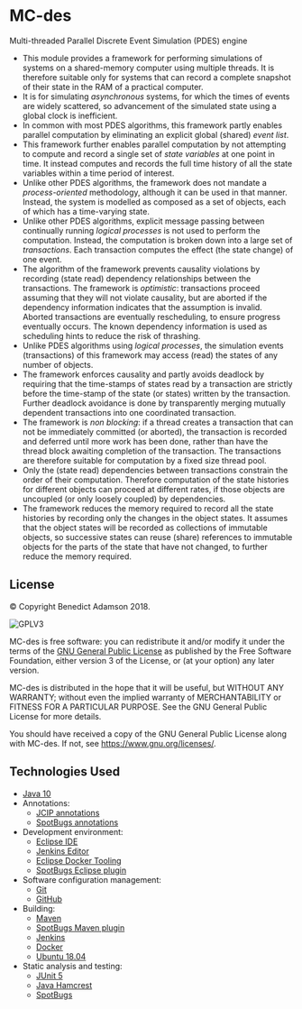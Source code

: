 # MC-des
Multi-threaded Parallel Discrete Event Simulation (PDES) engine

* This module provides a framework for performing simulations of systems on
a shared-memory computer using multiple threads. It is therefore suitable
only for systems that can record a complete snapshot of their state in the
RAM of a practical computer.
* It is for simulating _asynchronous_ systems, for which the times
of events are widely scattered, so advancement of the simulated state using a
global clock is inefficient.
* In common with most PDES algorithms, this framework partly enables
parallel computation by eliminating an explicit global (shared) _event
list_.
* This framework further enables parallel computation by not attempting to
compute and record a single set of _state variables_ at one point in
time. It instead computes and records the full time history of all the state
variables within a time period of interest.
* Unlike other PDES algorithms, the framework does not mandate a
_process-oriented_ methodology, although it can be used in that manner.
Instead, the system is modelled as composed as a set of objects, each of
which has a time-varying state.
* Unlike other PDES algorithms, explicit message passing between
continually running _logical processes_ is not used to perform the
computation. Instead, the computation is broken down into a large set of
_transactions_. Each transaction computes the effect (the state
change) of one event.
* The algorithm of the framework prevents causality violations by recording
(state read) dependency relationships between the transactions. The framework
is _optimistic_: transactions proceed assuming that they will not
violate causality, but are aborted if the dependency information indicates
that the assumption is invalid. Aborted transactions are eventually
rescheduling, to ensure progress eventually occurs. The known dependency
information is used as scheduling hints to reduce the risk of thrashing.
* Unlike PDES algorithms using _logical processes_, the simulation
events (transactions) of this framework may access (read) the states of any
number of objects.
* The framework enforces causality and partly avoids deadlock by requiring
that the time-stamps of states read by a transaction are strictly before the
time-stamp of the state (or states) written by the transaction. Further
deadlock avoidance is done by transparently merging mutually dependent
transactions into one coordinated transaction.
* The framework is _non blocking_: if a thread creates a
transaction that can not be immediately committed (or aborted), the
transaction is recorded and deferred until more work has been done, rather
than have the thread block awaiting completion of the transaction. The
transactions are therefore suitable for computation by a fixed size thread
pool.
* Only the (state read) dependencies between transactions constrain the
order of their computation. Therefore computation of the state histories for
different objects can proceed at different rates, if those objects are
uncoupled (or only loosely coupled) by dependencies.
* The framework reduces the memory required to record all the state
histories by recording only the changes in the object states. It assumes that
the object states will be recorded as collections of immutable objects, so
successive states can reuse (share) references to immutable objects for the
parts of the state that have not changed, to further reduce the memory
required.
</ul>

## License

© Copyright Benedict Adamson 2018.
 
![GPLV3](https://www.gnu.org/graphics/gplv3-with-text-136x68.png)

MC-des is free software: you can redistribute it and/or modify
it under the terms of the
[GNU General Public License](https://www.gnu.org/licenses/gpl.html)
as published by the Free Software Foundation, either version 3 of the License, or
(at your option) any later version.

MC-des is distributed in the hope that it will be useful,
but WITHOUT ANY WARRANTY; without even the implied warranty of
MERCHANTABILITY or FITNESS FOR A PARTICULAR PURPOSE.  See the
GNU General Public License for more details.

You should have received a copy of the GNU General Public License
along with MC-des.  If not, see <https://www.gnu.org/licenses/>.


## Technologies Used

* [Java 10](https://docs.oracle.com/javase/10/)
* Annotations:
    * [JCIP annotations](http://jcip.net/annotations/doc/net/jcip/annotations/package-summary.html)
    * [SpotBugs annotations](https://javadoc.io/doc/com.github.spotbugs/spotbugs-annotations/3.1.8)
* Development environment:
    * [Eclipse IDE](https://www.eclipse.org/ide/)
    * [Jenkins Editor](https://github.com/de-jcup/eclipse-jenkins-editor)
    * [Eclipse Docker Tooling](https://marketplace.eclipse.org/content/eclipse-docker-tooling)
    * [SpotBugs Eclipse plugin](https://marketplace.eclipse.org/content/spotbugs-eclipse-plugin)
* Software configuration management:
     * [Git](https://git-scm.com/)
     * [GitHub](https://github.com)
* Building:
    * [Maven](https://maven.apache.org/)
    * [SpotBugs Maven plugin](https://spotbugs.github.io/spotbugs-maven-plugin/index.html)
    * [Jenkins](https://jenkins.io/)
    * [Docker](https://www.docker.com/)
    * [Ubuntu 18.04](http://releases.ubuntu.com/18.04/)
* Static analysis and testing:
    * [JUnit 5](https://junit.org/junit5/)
    * [Java Hamcrest](http://hamcrest.org/JavaHamcrest/)
    * [SpotBugs](https://spotbugs.github.io/)
